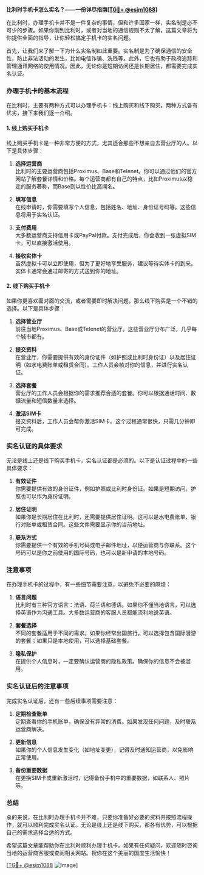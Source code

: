 **比利时手机卡怎么实名？——一份详尽指南[[TG💪+ @esim1088](https://t.me/s/esim1088)]**

在比利时，办理手机卡并不是一件复杂的事情，但和许多国家一样，实名制是必不可少的步骤。如果你刚到比利时，或者对当地的通信规则不太了解，这篇文章将为你提供全面的指导，让你轻松搞定手机卡的实名问题。

首先，让我们来了解一下为什么实名制如此重要。实名制是为了确保通信的安全性，防止非法活动的发生，比如电信诈骗、洗钱等。此外，它也有助于政府追踪和管理通讯网络的使用情况。因此，无论你是短期访问还是长期居住，都需要完成实名认证。

### 办理手机卡的基本流程

在比利时，主要有两种方式可以办理手机卡：线上购买和线下购买。两种方式各有优劣，接下来我们逐一介绍。

#### 1. 线上购买手机卡

线上购买手机卡是一种非常方便的方式，尤其适合那些不想亲自去营业厅的人。以下是具体步骤：

1. **选择运营商**  
   比利时的主要运营商包括Proximus、Base和Telenet。你可以通过他们的官方网站了解套餐详情和价格。每个运营商都有自己的特点，比如Proximus以稳定的服务著称，而Base则以性价比高闻名。

2. **填写信息**  
   在线申请时，你需要填写个人信息，包括姓名、地址、身份证号码等。这些信息将用于实名认证。

3. **支付费用**  
   大多数运营商支持信用卡或PayPal付款。支付完成后，你会收到一张虚拟SIM卡，可以直接激活使用。

4. **接收实体卡**  
   虽然虚拟卡可以立即使用，但为了更好地享受服务，建议等待实体卡的到来。实体卡通常会通过邮寄的方式送到你的地址。

#### 2. 线下购买手机卡

如果你更喜欢面对面的交流，或者需要即时解决问题，那么线下购买是一个不错的选择。以下是具体步骤：

1. **选择营业厅**  
   前往当地Proximus、Base或Telenet的营业厅。这些营业厅分布广泛，几乎每个城市都有。

2. **提交资料**  
   在营业厅，你需要提供有效的身份证件（如护照或比利时身份证）以及居住证明（如水电费账单或租赁合同）。工作人员会核对你的信息，并进行实名认证。

3. **选择套餐**  
   营业厅的工作人员会根据你的需求推荐合适的套餐。你可以根据通话时间、数据流量和短信数量来选择。

4. **激活SIM卡**  
   提交资料后，工作人员会帮你激活SIM卡。这个过程通常很快，只需几分钟即可完成。

### 实名认证的具体要求

无论是线上还是线下购买手机卡，实名认证都是必须的。以下是认证过程中的一些具体要求：

1. **有效证件**  
   你需要提供有效的身份证件，例如护照或比利时身份证。如果是短期访问，护照也可以作为身份证明。

2. **居住证明**  
   如果你是长期居住在比利时，还需要提供居住证明。这可以是水电费账单、银行对账单或租赁合同。这些文件需要显示你的当前地址。

3. **联系方式**  
   你需要提供一个有效的手机号码或电子邮件地址，以便运营商与你联系。这个号码可以是你之前使用的国际号码，也可以是新申请的本地号码。

### 注意事项

在办理手机卡的过程中，有一些细节需要注意，以避免不必要的麻烦：

1. **语言问题**  
   比利时有三种官方语言：法语、荷兰语和德语。如果你不懂当地语言，可以选择英语作为沟通工具。大多数运营商的客服人员都能流利地说英语。

2. **套餐选择**  
   不同的套餐适用于不同的需求。如果你经常出国旅行，可以选择包含国际漫游的套餐；如果只是本地使用，可以选择基础套餐。

3. **隐私保护**  
   在提供个人信息时，一定要确认运营商的隐私政策。确保你的信息不会被滥用。

### 实名认证后的注意事项

完成实名认证后，还有一些后续事项需要注意：

1. **定期检查账单**  
   定期查看你的手机账单，确保没有异常的消费。如果发现任何问题，及时联系运营商解决。

2. **更新信息**  
   如果你的个人信息发生变化（如地址变更），记得及时通知运营商，以免影响正常使用。

3. **备份重要数据**  
   在更换SIM卡或重新激活时，记得备份手机中的重要数据，如联系人、照片等。

### 总结

总的来说，在比利时办理手机卡并不难，只要你准备好必要的资料并按照流程操作，就可以顺利完成实名认证。无论是线上还是线下购买，都各有优势，可以根据自己的需求选择合适的方式。

希望这篇文章能帮助你在比利时顺利办理手机卡。如果有任何疑问，欢迎随时咨询当地的运营商客服或查阅相关网站。祝你在这个美丽的国度生活愉快！

[[TG💪+ @esim1088](https://t.me/s/esim1088) ![Image](https://i.postimg.cc/4NQfJmqS/Snipaste-2025-05-13-00-14-12.png)]